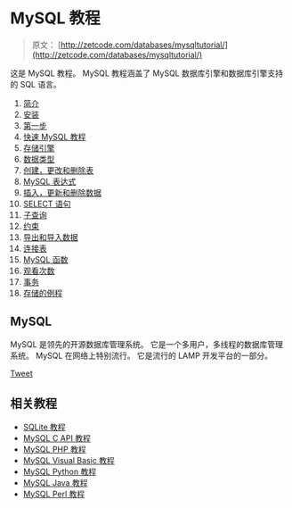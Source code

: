# MySQL 教程

> 原文： [http://zetcode.com/databases/mysqltutorial/](http://zetcode.com/databases/mysqltutorial/)

这是 MySQL 教程。 MySQL 教程涵盖了 MySQL 数据库引擎和数据库引擎支持的 SQL 语言。



1.  [简介](introduction/)
2.  [安装](installation/)
3.  [第一步](firststeps/)
4.  [快速 MySQL 教程](quick/)
5.  [存储引擎](storageengines/)
6.  [数据类型](datatypes/)
7.  [创建，更改和删除表](tables/)
8.  [MySQL 表达式](expressions/)
9.  [插入，更新和删除数据](datamanipulation/)
10.  [SELECT 语句](select/)
11.  [子查询](subqueries/)
12.  [约束](constraints/)
13.  [导出和导入数据](exportimport/)
14.  [连接表](joins/)
15.  [MySQL 函数](functions/)
16.  [观看次数](views/)
17.  [事务](transactions/)
18.  [存储的例程](routines/)



## MySQL

MySQL 是领先的开源数据库管理系统。 它是一个多用户，多线程的数据库管理系统。 MySQL 在网络上特别流行。 它是流行的 LAMP 开发平台的一部分。

[Tweet](https://twitter.com/share) 

## 相关教程



*   [SQLite 教程](/db/sqlite/)
*   [MySQL C API 教程](/db/mysqlc/)
*   [MySQL PHP 教程](/databases/mysqlphptutorial/)
*   [MySQL Visual Basic 教程](/databases/mysqlvisualbasictutorial/)
*   [MySQL Python 教程](/databases/mysqlpythontutorial/)
*   [MySQL Java 教程](/databases/mysqljavatutorial/)
*   [MySQL Perl 教程](/db/mysqlperl/)

